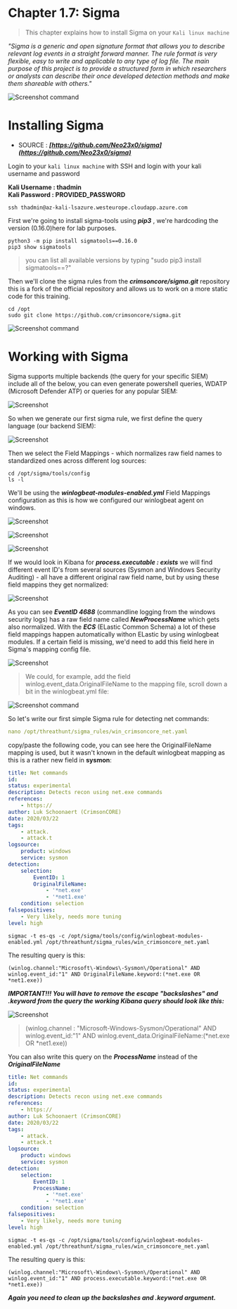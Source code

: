 #   Chapter 1.7: Sigma
>This chapter explains how to install Sigma on your `Kali linux machine`

_"Sigma is a generic and open signature format that allows you to describe relevant log events in a straight forward manner. The rule format is very flexible, easy to write and applicable to any type of log file. The main purpose of this project is to provide a structured form in which researchers or analysts can describe their once developed detection methods and make them shareable with others."_

![Screenshot command](./assets/01-Sigma.jpg)


Installing Sigma
====

- SOURCE : ***[https://github.com/Neo23x0/sigma](https://github.com/Neo23x0/sigma)*** 

Login to your `kali linux machine` with SSH and login with your kali username and password 

**Kali Username : thadmin**  
**Kali Password : PROVIDED_PASSWORD**


```code
ssh thadmin@az-kali-lsazure.westeurope.cloudapp.azure.com
``` 

First we're going to install sigma-tools using ***pip3*** , we're hardcoding the version  (0.16.0)here for lab purposes.

```code
python3 -m pip install sigmatools==0.16.0
pip3 show sigmatools
``` 
> you can list all available versions by typing "sudo pip3 install sigmatools==?"

Then we'll clone the sigma rules from the ***crimsoncore/sigma.git*** repository this is a fork of the official repository and allows us to work on a more static code for this training.

```code
cd /opt
sudo git clone https://github.com/crimsoncore/sigma.git
``` 
![Screenshot command](./assets/02-sigmaclone.jpg)

Working with Sigma
====

Sigma supports multiple backends (the query for your specific SIEM) include all of the below, you can even generate powershell queries, WDATP (Microsoft Defender ATP) or queries for any popular SIEM:

![Screenshot](./assets/03-sigma_backend.jpg)

So when we generate our first sigma rule, we first define the query language (our backend SIEM):

![Screenshot](./assets/03-sigma_backend_pipe1.jpg)

Then we select the Field Mappings - which normalizes raw field names to standardized ones across different log sources:

```code
cd /opt/sigma/tools/config
ls -l
```

We'll be using the ***winlogbeat-modules-enabled.yml*** Field Mappings configuration as this is how we configured our winlogbeat agent on windows.

![Screenshot](./assets/03-sigma_backend_pipe2.jpg)

![Screenshot](./assets/03-sigma_rawxml.jpg)

![Screenshot](./assets/03-sigma_rawkibana.jpg)

If we would look in Kibana for ***process.executable : exists*** we will find different event ID's from several sources (Sysmon and Windows Security Auditing) - all have a different original raw field name, but by using these field mappins they get normalized:

![Screenshot](./assets/03-sigma_normal.jpg)

As you can see ***EventID 4688*** (commandline logging from the windows security logs) has a raw field name called ***NewProcessName*** which gets also normalized. With the ***ECS*** (ELastic Common Schema) a lot of these field mappings happen automatically withon ELastic by using winlogbeat modules. If a certain field is missing, we'd need to add this field here in Sigma's mapping config file. 

![Screenshot](./assets/03-sigma_4688.jpg)


> We could, for example, add the field winlog.event_data.OriginalFileName to the mapping file, scroll down a bit in the winlogbeat.yml file:

![Screenshot command](./assets/01-Sigma_winlogbeat_orgfile.jpg)

So let's write our first simple Sigma rule for detecting net commands:

```yaml
nano /opt/threathunt/sigma_rules/win_crimsoncore_net.yaml
```

copy/paste the following code, you can see here the OriginalFileName mapping is used, but it wasn't known in the default winlogbeat mapping as this is a rather new field in __sysmon__:

```yaml
title: Net commands
id:
status: experimental
description: Detects recon using net.exe commands
references:
    - https://
author: Luk Schoonaert (CrimsonCORE)
date: 2020/03/22
tags:
    - attack.
    - attack.t
logsource:
    product: windows
    service: sysmon
detection:
    selection:
        EventID: 1
        OriginalFileName:
            - '*net.exe'
            - '*net1.exe'
    condition: selection
falsepositives:
    - Very likely, needs more tuning
level: high
```

```code 
sigmac -t es-qs -c /opt/sigma/tools/config/winlogbeat-modules-enabled.yml /opt/threathunt/sigma_rules/win_crimsoncore_net.yaml
```

The resulting query is this:

```code
(winlog.channel:"Microsoft\-Windows\-Sysmon\/Operational" AND winlog.event_id:"1" AND OriginalFileName.keyword:(*net.exe OR *net1.exe))
```

***IMPORTANT!!! You will have to remove the escape "backslashes" and .keyword from the query the working Kibana query should look like this:*** 

![Screenshot](./assets/01-sigma_delete.jpg)

> (winlog.channel : "Microsoft-Windows-Sysmon/Operational" AND winlog.event_id:"1" AND winlog.event_data.OriginalFileName:(*net.exe OR *net1.exe))

You can also write this query on the ***ProcessName*** instead of the ***OriginalFileName***

```yaml
title: Net commands
id:
status: experimental
description: Detects recon using net.exe commands
references:
    - https://
author: Luk Schoonaert (CrimsonCORE)
date: 2020/03/22
tags:
    - attack.
    - attack.t
logsource:
    product: windows
    service: sysmon
detection:
    selection:
        EventID: 1
        ProcessName:
            - '*net.exe'
            - '*net1.exe'
    condition: selection
falsepositives:
    - Very likely, needs more tuning
level: high
```

```code 
sigmac -t es-qs -c /opt/sigma/tools/config/winlogbeat-modules-enabled.yml /opt/threathunt/sigma_rules/win_crimsoncore_net.yaml
```

The resulting query is this:

```code
(winlog.channel:"Microsoft\-Windows\-Sysmon\/Operational" AND winlog.event_id:"1" AND process.executable.keyword:(*net.exe OR *net1.exe))
```
***Again you need to clean up the backslashes and .keyword argument.***